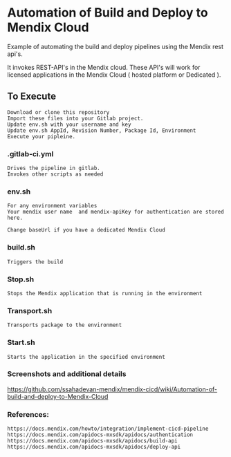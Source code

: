 # Automation of Build and Deploy to Mendix Cloud

  Example of automating the build and deploy pipelines using the Mendix rest api's.

  It invokes REST-API's in the Mendix cloud. These API's will work for licensed applications in the Mendix Cloud ( hosted platform or Dedicated ).


## To Execute
    Download or clone this repository
    Import these files into your Gitlab project.
    Update env.sh with your username and key
    Update env.sh AppId, Revision Number, Package Id, Environment
    Execute your pipleine.

### .gitlab-ci.yml
    Drives the pipeline in gitlab.
    Invokes other scripts as needed


### env.sh
    For any environment variables
    Your mendix user name  and mendix-apiKey for authentication are stored here.

    Change baseUrl if you have a dedicated Mendix Cloud

### build.sh
    Triggers the build

### Stop.sh
    Stops the Mendix application that is running in the environment

### Transport.sh
    Transports package to the environment

### Start.sh
    Starts the application in the specified environment

### Screenshots and additional details

https://github.com/ssahadevan-mendix/mendix-cicd/wiki/Automation-of-build-and-deploy-to-Mendix-Cloud

### References:

    https://docs.mendix.com/howto/integration/implement-cicd-pipeline
    https://docs.mendix.com/apidocs-mxsdk/apidocs/authentication
    https://docs.mendix.com/apidocs-mxsdk/apidocs/build-api
    https://docs.mendix.com/apidocs-mxsdk/apidocs/deploy-api
